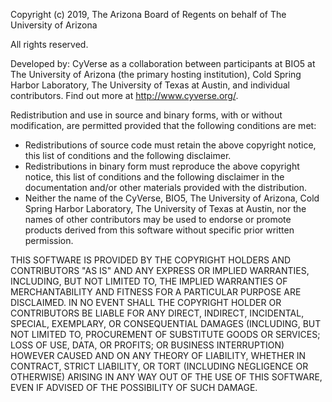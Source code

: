 Copyright (c) 2019, The Arizona Board of Regents on behalf of 
The University of Arizona

All rights reserved.

Developed by: CyVerse as a collaboration between participants at BIO5
at The University of Arizona (the primary hosting institution),
Cold Spring Harbor Laboratory, The University of Texas at Austin,
and individual contributors. Find out more at http://www.cyverse.org/.

Redistribution and use in source and binary forms, with or without
modification, are permitted provided that the following conditions are
met:

 * Redistributions of source code must retain the above copyright
   notice, this list of conditions and the following disclaimer.
 * Redistributions in binary form must reproduce the above copyright
   notice, this list of conditions and the following disclaimer in the
   documentation and/or other materials provided with the distribution.
 * Neither the name of the CyVerse, BIO5, The University of Arizona,
   Cold Spring Harbor Laboratory, The University of Texas at Austin,
   nor the names of other contributors may be used to endorse or
   promote products derived from this software without specific prior
   written permission.

THIS SOFTWARE IS PROVIDED BY THE COPYRIGHT HOLDERS AND CONTRIBUTORS "AS
IS" AND ANY EXPRESS OR IMPLIED WARRANTIES, INCLUDING, BUT NOT LIMITED
TO, THE IMPLIED WARRANTIES OF MERCHANTABILITY AND FITNESS FOR A
PARTICULAR PURPOSE ARE DISCLAIMED. IN NO EVENT SHALL THE COPYRIGHT
HOLDER OR CONTRIBUTORS BE LIABLE FOR ANY DIRECT, INDIRECT, INCIDENTAL,
SPECIAL, EXEMPLARY, OR CONSEQUENTIAL DAMAGES (INCLUDING, BUT NOT LIMITED
TO, PROCUREMENT OF SUBSTITUTE GOODS OR SERVICES; LOSS OF USE, DATA, OR
PROFITS; OR BUSINESS INTERRUPTION) HOWEVER CAUSED AND ON ANY THEORY OF
LIABILITY, WHETHER IN CONTRACT, STRICT LIABILITY, OR TORT (INCLUDING
NEGLIGENCE OR OTHERWISE) ARISING IN ANY WAY OUT OF THE USE OF THIS
SOFTWARE, EVEN IF ADVISED OF THE POSSIBILITY OF SUCH DAMAGE.
